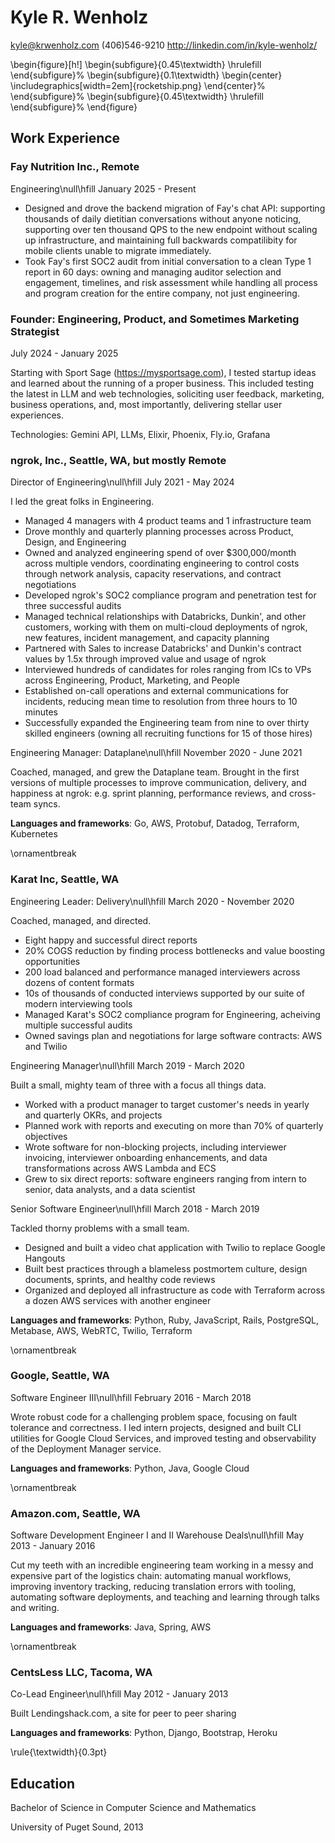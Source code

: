 # Kyle R. Wenholz

<kyle@krwenholz.com>
(406)546-9210
http://linkedin.com/in/kyle-wenholz/

\begin{figure}[h!]
\begin{subfigure}{0.45\textwidth}
\hrulefill
\end{subfigure}%
\begin{subfigure}{0.1\textwidth}
\begin{center}
\includegraphics[width=2em]{rocketship.png}
\end{center}%
\end{subfigure}%
\begin{subfigure}{0.45\textwidth}
\hrulefill
\end{subfigure}%
\end{figure}

## Work Experience

### Fay Nutrition Inc., Remote

Engineering\null\hfill January 2025 - Present

- Designed and drove the backend migration of Fay's chat API: supporting thousands of daily dietitian conversations without anyone noticing, supporting over ten thousand QPS to the new endpoint without scaling up infrastructure, and maintaining full backwards compatilibity for mobile clients unable to migrate immediately.
- Took Fay's first SOC2 audit from initial conversation to a clean Type 1 report in 60 days: owning and managing auditor selection and engagement, timelines, and risk assessment while handling all process and program creation for the entire company, not just engineering.

### Founder: Engineering, Product, and Sometimes Marketing Strategist

July 2024 - January 2025

Starting with Sport Sage (https://mysportsage.com), I tested startup ideas and learned about the running of a proper business. This included testing the latest in LLM and web technologies, soliciting user feedback, marketing, business operations, and, most importantly, delivering stellar user experiences.

Technologies: Gemini API, LLMs, Elixir, Phoenix, Fly.io, Grafana

### ngrok, Inc., Seattle, WA, but mostly Remote

Director of Engineering\null\hfill July 2021 - May 2024

I led the great folks in Engineering.

- Managed 4 managers with 4 product teams and 1 infrastructure team
- Drove monthly and quarterly planning processes across Product, Design, and Engineering
- Owned and analyzed engineering spend of over $300,000/month across multiple vendors, coordinating engineering to control costs through network analysis, capacity reservations, and contract negotiations
- Developed ngrok's SOC2 compliance program and penetration test for three successful audits
- Managed technical relationships with Databricks, Dunkin', and other customers, working with them on multi-cloud deployments of ngrok, new features, incident management, and capacity planning
- Partnered with Sales to increase Databricks' and Dunkin's contract values by 1.5x through improved value and usage of ngrok
- Interviewed hundreds of candidates for roles ranging from ICs to VPs across Engineering, Product, Marketing, and People
- Established on-call operations and external communications for incidents, reducing mean time to resolution from three hours to 10 minutes
- Successfully expanded the Engineering team from nine to over thirty skilled engineers (owning all recruiting functions for 15 of those hires)

Engineering Manager: Dataplane\null\hfill November 2020 - June 2021

Coached, managed, and grew the Dataplane team. Brought in the first versions of multiple processes to improve communication, delivery, and happiness at ngrok: e.g. sprint planning, performance reviews, and cross-team syncs.

**Languages and frameworks**: Go, AWS, Protobuf, Datadog, Terraform, Kubernetes

\ornamentbreak

### Karat Inc, Seattle, WA

Engineering Leader: Delivery\null\hfill March 2020 - November 2020

Coached, managed, and directed.

- Eight happy and successful direct reports
- 20% COGS reduction by finding process bottlenecks and value boosting opportunities
- 200 load balanced and performance managed interviewers across dozens of content formats
- 10s of thousands of conducted interviews supported by our suite of modern interviewing tools
- Managed Karat's SOC2 compliance program for Engineering, acheiving multiple successful audits
- Owned savings plan and negotiations for large software contracts: AWS and Twilio

Engineering Manager\null\hfill March 2019 - March 2020

Built a small, mighty team of three with a focus all things data.

- Worked with a product manager to target customer's needs in yearly and quarterly OKRs, and projects
- Planned work with reports and executing on more than 70% of quarterly objectives
- Wrote software for non-blocking projects, including interviewer invoicing, interviewer onboarding enhancements, and data transformations across AWS Lambda and ECS
- Grew to six direct reports: software engineers ranging from intern to senior, data analysts, and a data scientist

Senior Software Engineer\null\hfill March 2018 - March 2019

Tackled thorny problems with a small team.

- Designed and built a video chat application with Twilio to replace Google Hangouts
- Built best practices through a blameless postmortem culture, design documents, sprints, and healthy code reviews
- Organized and deployed all infrastructure as code with Terraform across a dozen AWS services with another engineer

**Languages and frameworks**: Python, Ruby, JavaScript, Rails, PostgreSQL, Metabase, AWS, WebRTC, Twilio, Terraform

\ornamentbreak

### Google, Seattle, WA

Software Engineer III\null\hfill February 2016 - March 2018

Wrote robust code for a challenging problem space, focusing on fault tolerance and correctness.
I led intern projects, designed and built CLI utilities for Google Cloud Services, and improved
testing and observability of the Deployment Manager service.

**Languages and frameworks**: Python, Java, Google Cloud

\ornamentbreak

### Amazon.com, Seattle, WA

Software Development Engineer I and II Warehouse Deals\null\hfill May 2013 - January 2016

Cut my teeth with an incredible engineering team working in a messy and expensive part of
the logistics chain: automating manual workflows, improving inventory tracking, reducing
translation errors with tooling, automating software deployments, and teaching and learning
through talks and writing.

**Languages and frameworks**: Java, Spring, AWS

\ornamentbreak

### CentsLess LLC, Tacoma, WA

Co-Lead Engineer\null\hfill May 2012 - January 2013

Built Lendingshack.com, a site for peer to peer sharing

**Languages and frameworks**: Python, Django, Bootstrap, Heroku

\rule{\textwidth}{0.3pt}

## Education

Bachelor of Science in Computer Science and Mathematics

University of Puget Sound, 2013

